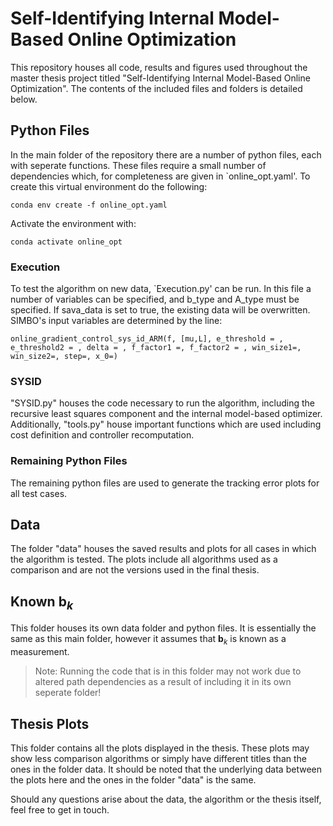 # Self-Identifying Internal Model-Based Online Optimization

This repository houses all code, results and figures used throughout the master thesis project titled "Self-Identifying Internal Model-Based Online Optimization". The contents of the included files and folders is detailed below. 

## Python Files
In the main folder of the repository there are a number of python files, each with seperate functions. These files require a small number of dependencies which, for completeness are given in `online_opt.yaml'. To create this virtual environment do the following: 
```
conda env create -f online_opt.yaml
```
Activate the environment with:
```
conda activate online_opt
```
### Execution
To test the algorithm on new data, `Execution.py' can be run. In this file a number of variables can be specified, and b_type and A_type must be specified. If sava_data is set to true, the existing data will be overwritten. SIMBO's input variables are determined by the line:
```
online_gradient_control_sys_id_ARM(f, [mu,L], e_threshold = , e_threshold2 = , delta = , f_factor1 =, f_factor2 = , win_size1=, win_size2=, step=, x_0=)
```
### SYSID
"SYSID.py" houses the code necessary to run the algorithm, including the recursive least squares component and the internal model-based optimizer. Additionally, "tools.py" house important functions which are used including cost definition and controller recomputation.

### Remaining Python Files
The remaining python files are used to generate the tracking error plots for all test cases.

## Data
The folder "data" houses the saved results and plots for all cases in which the algorithm is tested. The plots include all algorithms used as a comparison and are not the versions used in the final thesis.

## Known $\boldsymbol b_k$
This folder houses its own data folder and python files. It is essentially the same as this main folder, however it assumes that $\boldsymbol b_k$ is known as a measurement. 

> Note: Running the code that is in this folder may not work due to altered path dependencies as a result of including it in its own seperate folder!

## Thesis Plots
This folder contains all the plots displayed in the thesis. These plots may show less comparison algorithms or simply have different titles than the ones in the folder data. It should be noted that the underlying data between the plots here and the ones in the folder "data" is the same.

Should any questions arise about the data, the algorithm or the thesis itself, feel free to get in touch. 
